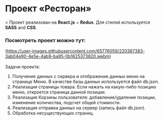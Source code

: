 <h1>Проект «Ресторан»</h1><
Проект реализован на <b>React.js</b> + <b>Redux</b>. Для стилей используется <b>SASS</b> and <b>CSS</b>.<br>

<h3>Посмотреть проект можно тут:</h3>

(https://user-images.githubusercontent.com/65776059/220387383-3ab04e90-4e5e-4ab9-ba95-0b1625373820.webm)
<br><br>
Задачи проекта:<br>
1.	Получение данных с сервера и отображение данных меню на странице Меню. В качестве базы данных используется файл db.json. <br>
2.	Реализация страницы товара. Если нажать на какую-либо позицию меню, откроется страница данной позиции.<br>
3.	Реализация Корзины пользователя: добавление/удаление позиции, изменение количества, подсчет общей стоимости.<br>
4.	Реализация отправки данных на сервер (запись файл db.json).<br>
5.	Обработка несуществующих страниц.<br>
